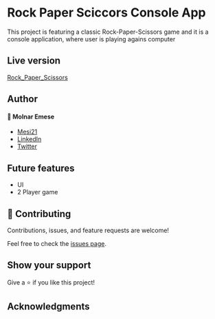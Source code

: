 # Rock Paper Sciccors Console App

This project is featuring a classic Rock-Paper-Scissors game and it is a console application, where user is playing agains computer

## Live version

[Rock_Paper_Scissors]()

## Author

#### :bust_in_silhouette: Molnar Emese

- [Mesi21](https://github.com/Mesi21)
- [LinkedIn](https://www.linkedin.com/in/emesemesimolnar/)
- [Twitter](https://twitter.com/buksimesi21)

## Future features

- UI
- 2 Player game

## 🤝 Contributing

Contributions, issues, and feature requests are welcome!

Feel free to check the [issues page](../../issues/).

## Show your support

Give a ⭐️ if you like this project!

## Acknowledgments

